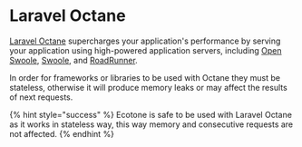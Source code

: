 # Laravel Octane

[Laravel Octane](https://github.com/laravel/octane) supercharges your application's performance by serving your application using high-powered application servers, including [Open Swoole](https://openswoole.com/), [Swoole](https://github.com/swoole/swoole-src), and [RoadRunner](https://roadrunner.dev/).

In order for frameworks or libraries to be used with Octane they must be stateless, otherwise it will produce memory leaks or may affect the results of next requests.&#x20;

{% hint style="success" %}
Ecotone is safe to be used with Laravel Octane as it works in stateless way, this way memory and consecutive requests are not affected.
{% endhint %}
